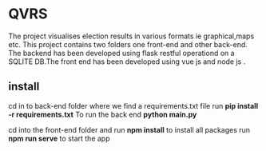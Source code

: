 # QVRS
The project visualises election results in various formats ie graphical,maps etc. This project contains two folders one front-end and other back-end. The backend has been developed using flask restful operationd on a SQLITE DB.The front end has been developed using vue js and node js .
## install
cd in to back-end folder where we find a requirements.txt file 
run **pip install -r requirements.txt**
To run the back end **python main.py**

cd into the front-end folder and run **npm install** to install all packages
run 
**npm run serve** to start the app




